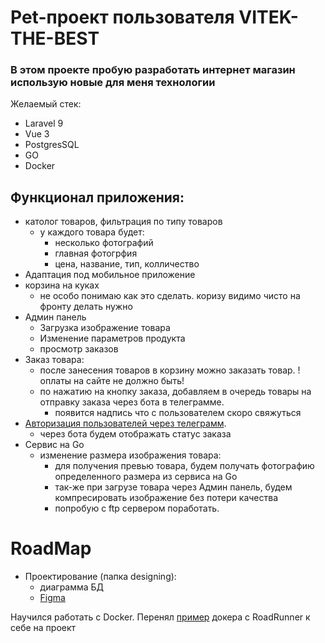 # Pet-проект пользователя VITEK-THE-BEST
### В этом проекте пробую разработать интернет магазин использую новые для меня технологии


Желаемый стек:
- Laravel 9 
- Vue 3
- PostgresSQL
- GO
- Docker

## Функционал приложения:

- католог товаров, фильтрация по типу товаров
  - у каждого товара будет:
    - несколько фотографий
    - главная фотогрфия
    - цена, название, тип, колличество 
- Адаптация под мобильное приложение
- корзина на куках
  - не особо понимаю как это сделать. коризу видимо чисто на фронту делать нужно 
- Админ панель
  - Загрузка изображение товара
  - Изменение параметров продукта
  - просмотр заказов
- Заказ товара:
    - после занесения товаров в корзину можно заказать товар. !оплаты на сайте не должно быть!
    - по нажатию на кнопку заказа, добавляем в очередь товары на отправку заказа через бота в телеграмме.
      - появится надпись что с пользователем скоро свяжуться 
- [Авторизация пользователей через телеграмм](https://core.telegram.org/widgets/login).
  - через бота будем отображать статус заказа
- Сервис на Go
  - изменение размера изображения товара:
    - для получения превью товара, будем получать фотографию определенного размера из сервиса на Go
    - так-же при загрузе товара через Админ панель, будем компресировать изображение без потери качества
    - попробую с ftp сервером поработать.


# RoadMap

- Проектирование (папка designing):
  - диаграмма БД
  - [Figma](https://www.figma.com/file/Oo49p63ep2COA1AJrPpkKT/Untitled?node-id=0%3A1&t=UJnlScguqSYEpTpL-0)

Научился работать с Docker. Перенял [пример](https://github.com/tarampampam/laravel-roadrunner-in-docker) докера с RoadRunner к себе на проект
